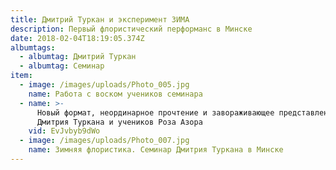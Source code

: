 ```yaml
---
title: Дмитрий Туркан и эксперимент ЗИМА
description: Первый флористический перформанс в Минске
date: 2018-02-04T18:19:05.374Z
albumtags:
  - albumtag: Дмитрий Туркан
  - albumtag: Семинар
item:
  - image: /images/uploads/Photo_005.jpg
    name: Работа с воском учеников семинара
  - name: >-
      Новый формат, неординарное прочтение и завораживающее представление от
      Дмитрия Туркана и учеников Роза Азора
    vid: EvJvbyb9dWo
  - image: /images/uploads/Photo_007.jpg
    name: Зимняя флористика. Семинар Дмитрия Туркана в Минске
---
```


